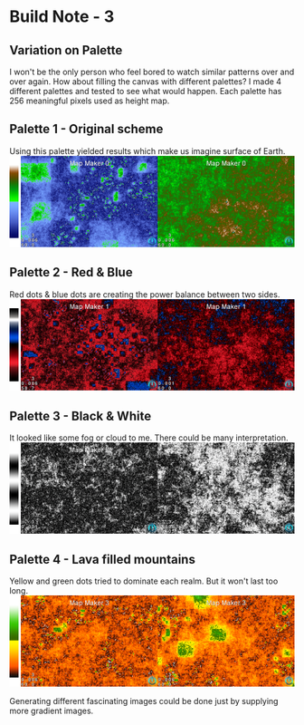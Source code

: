 # Build Note - 3

## Variation on Palette
I won't be the only person who feel bored to watch similar patterns over and over again. How about filling the canvas with different palettes? I made 4 different palettes and tested to see what would happen.
Each palette has 256 meaningful pixels used as height map.

## Palette 1 - Original scheme
Using this palette yielded results which make us imagine surface of Earth.
![Example Image](../project_images/generated1.png?raw=true "test 1")

## Palette 2 - Red & Blue
Red dots & blue dots are creating the power balance between two sides.
![Example Image](../project_images/generated2.png?raw=true "test 2")

## Palette 3 - Black & White
It looked like some fog or cloud to me. There could be many interpretation.
![Example Image](../project_images/generated3.png?raw=true "test 3")

## Palette 4 - Lava filled mountains
Yellow and green dots tried to dominate each realm. But it won't last too long.
![Example Image](../project_images/generated4.png?raw=true "test 4")

Generating different fascinating images could be done just by supplying more gradient images.
